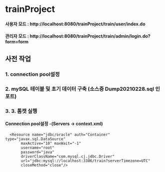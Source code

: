# trainProject  



#### 사용자 모드 : http://localhost:8080/trainProject/train/user/index.do  
#### 관리자 모드 : http://localhost:8080/trainProject/train/admin/login.do?form=form    
  


## 사전 작업 
### 1. connection pool설정  
### 2. mySQL 테이블 및 초기 데이터 구축 (소스중 Dump20210228.sql 인포트)  
### 3. 3. 톰캣 실행 


#### Connection pool설정 -(Servers -> context.xml)
      <Resource name="jdbc/oracle" auth="Container" type="javax.sql.DataSource"
           maxActive="10" maxWait="-1" 
           username="root" 
           password="java" 
           driverClassName="com.mysql.cj.jdbc.Driver"
           url="jdbc:mysql://localhost:3306/train?serverTimezone=UTC"	    
           closeMethod="close"/> 

